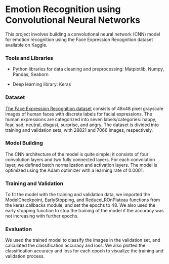 # Emotion Recognition using Convolutional Neural Networks

This project involves building a convolutional neural network (CNN) model for emotion recognition using the Face Expression Recognition dataset available on Kaggle.

### Tools and Libraries
- Python libraries for data cleaning and preprocessing: Matplotlib, Numpy, Pandas, Seaborn
* Deep learning library: Keras

### Dataset
[The Face Expression Recognition dataset](https://www.kaggle.com/datasets/jonathanoheix/face-expression-recognition-dataset) consists of 48x48 pixel grayscale images of human faces with discrete labels for facial expressions. The human expressions are categorized into seven labels/categories: happy, fear, sad, neutral, disgust, surprise, and angry. The dataset is divided into training and validation sets, with 28821 and 7066 images, respectively.

### Model Building 
The CNN architecture of the model is quite simple; it consists of four convolution layers and two fully connected layers. For each convolution layer, we defined batch normalization and activation layers. The model is optimized using the Adam optimizer with a learning rate of 0.0001.

### Training and Validation
To fit the model with the training and validation data, we imported the ModelCheckpoint, EarlyStopping, and ReduceLROnPlateau functions from the keras.callbacks module, and set the epochs to 48. We also used the early stopping function to stop the training of the model if the accuracy was not increasing with further epochs.

### Evaluation
We used the trained model to classify the images in the validation set, and calculated the classification accuracy and loss. We also plotted the classification accuracy and loss for each epoch to visualize the training and validation process.
